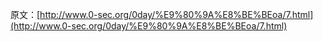 原文：[http://www.0-sec.org/0day/%E9%80%9A%E8%BE%BEoa/7.html](http://www.0-sec.org/0day/%E9%80%9A%E8%BE%BEoa/7.html)